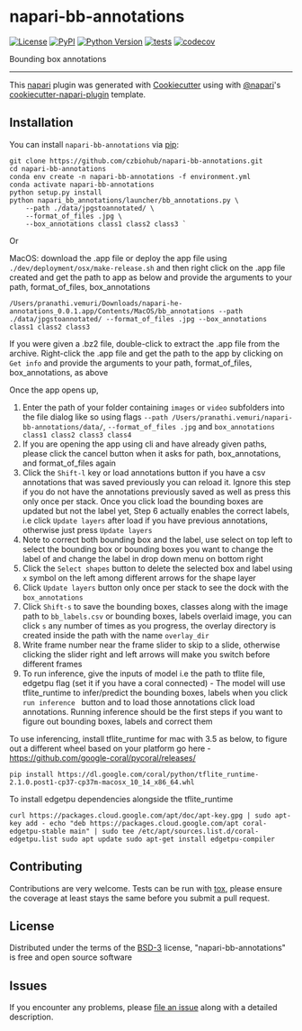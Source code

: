 # napari-bb-annotations

[![License](https://img.shields.io/pypi/l/napari-bb-annotations.svg?color=green)](https://github.com/pranathivemuri/napari-bb-annotations/raw/master/LICENSE)
[![PyPI](https://img.shields.io/pypi/v/napari-bb-annotations.svg?color=green)](https://pypi.org/project/napari-bb-annotations)
[![Python Version](https://img.shields.io/pypi/pyversions/napari-bb-annotations.svg?color=green)](https://python.org)
[![tests](https://github.com/pranathivemuri/napari-bb-annotations/workflows/tests/badge.svg)](https://github.com/pranathivemuri/napari-bb-annotations/actions)
[![codecov](https://codecov.io/gh/pranathivemuri/napari-bb-annotations/branch/master/graph/badge.svg)](https://codecov.io/gh/pranathivemuri/napari-bb-annotations)

Bounding box annotations

----------------------------------

This [napari] plugin was generated with [Cookiecutter] using with [@napari]'s [cookiecutter-napari-plugin] template.

<!--
Don't miss the full getting started guide to set up your new package:
https://github.com/napari/cookiecutter-napari-plugin#getting-started

and review the napari docs for plugin developers:
https://napari.org/docs/plugins/index.html
-->

## Installation

You can install `napari-bb-annotations` via [pip]:

    git clone https://github.com/czbiohub/napari-bb-annotations.git
    cd napari-bb-annotations
    conda env create -n napari-bb-annotations -f environment.yml
    conda activate napari-bb-annotations
    python setup.py install
    python napari_bb_annotations/launcher/bb_annotations.py \
        --path ./data/jpgstoannotated/ \
		--format_of_files .jpg \
		--box_annotations class1 class2 class3 `

Or

MacOS: download the .app file or deploy the app file using `./dev/deployment/osx/make-release.sh` and then right click on the .app file created and get the path to app as below and provide the arguments to your path, format_of_files, box_annotations

`/Users/pranathi.vemuri/Downloads/napari-he-annotations_0.0.1.app/Contents/MacOS/bb_annotations --path ./data/jpgstoannotated/ --format_of_files .jpg --box_annotations class1 class2 class3 `

If you were given a .bz2 file, double-click to extract the .app file from the archive. Right-click the .app file and get the path to the app by clicking on `Get info` and provide the arguments to your path, format_of_files, box_annotations, as above


Once the app opens up, 
1. Enter the path of your folder containing `images` or `video` subfolders into the file dialog like so using flags `--path /Users/pranathi.vemuri/napari-bb-annotations/data/`, `--format_of_files .jpg` and `box_annotations class1 class2 class3 class4 `
2. If you are opening the app using cli and have already given paths, please click the cancel button when it asks for path, box_annotations, and format_of_files again
3. Click the `Shift-l` key or load annotations button if you have a csv annotations that was saved previously you can reload it. Ignore this step if you do not have the annotations previously saved as well as press this only once per stack. Once you click load the bounding boxes are updated but not the label yet, Step 6 actually enables the correct labels, i.e click `Update layers` after load if you have previous annotations, otherwise just press `Update layers`
4. Note to correct both bounding box and the label, use select on top left  to select the bounding box or bounding boxes you want to change the label of and change the label in drop down menu on bottom right
5. Click the `Select shapes` button to delete the selected box and label using `x` symbol on the left among different arrows for the shape layer
6. Click `Update layers` button only once per stack to see the dock with the `box_annotations` 
7. Click `Shift-s` to save the bounding boxes, classes along with the image path to `bb_labels.csv` or bounding boxes, labels overlaid image, you can click `s` any number of times as you progress, the overlay directory is created inside the path with the name `overlay_dir`
8. Write frame number near the frame slider to skip to a slide, otherwise clicking the slider right and left arrows will make you switch before different frames
9. To run inference, give the inputs of model i.e the path to tflite file, edgetpu flag (set it if you have a coral connected) - The model will use tflite_runtime to infer/predict the bounding boxes, labels when you click `run inference ` button and to load those annotations click load annotations. Running inference should be the first steps if you want to figure out bounding boxes, labels and correct them

To use inferencing, install tflite_runtime for mac with 3.5 as below, to figure out a different wheel based on your platform go here - https://github.com/google-coral/pycoral/releases/

`pip install https://dl.google.com/coral/python/tflite_runtime-2.1.0.post1-cp37-cp37m-macosx_10_14_x86_64.whl`

To install edgetpu dependencies alongside the tflite_runtime

`curl https://packages.cloud.google.com/apt/doc/apt-key.gpg | sudo apt-key add -
echo "deb https://packages.cloud.google.com/apt coral-edgetpu-stable main" | sudo tee /etc/apt/sources.list.d/coral-edgetpu.list
sudo apt update
sudo apt-get install edgetpu-compiler`



## Contributing

Contributions are very welcome. Tests can be run with [tox], please ensure
the coverage at least stays the same before you submit a pull request.

## License

Distributed under the terms of the [BSD-3] license,
"napari-bb-annotations" is free and open source software

## Issues

If you encounter any problems, please [file an issue] along with a detailed description.

[napari]: https://github.com/napari/napari
[Cookiecutter]: https://github.com/audreyr/cookiecutter
[@napari]: https://github.com/napari
[MIT]: http://opensource.org/licenses/MIT
[BSD-3]: http://opensource.org/licenses/BSD-3-Clause
[GNU GPL v3.0]: http://www.gnu.org/licenses/gpl-3.0.txt
[GNU LGPL v3.0]: http://www.gnu.org/licenses/lgpl-3.0.txt
[Apache Software License 2.0]: http://www.apache.org/licenses/LICENSE-2.0
[Mozilla Public License 2.0]: https://www.mozilla.org/media/MPL/2.0/index.txt
[cookiecutter-napari-plugin]: https://github.com/napari/cookiecutter-napari-plugin
[file an issue]: https://github.com/pranathivemuri/napari-bb-annotations/issues
[napari]: https://github.com/napari/napari
[tox]: https://tox.readthedocs.io/en/latest/
[pip]: https://pypi.org/project/pip/
[PyPI]: https://pypi.org/
